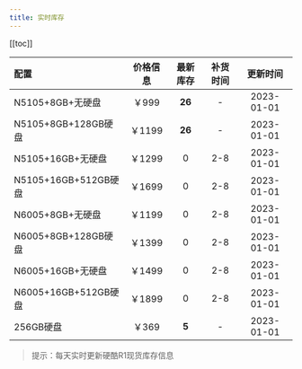 ```yaml
---
title: 实时库存
---
```


[[toc]]

| 配置  | 价格信息 | 最新库存 | 补货时间 |  更新时间  |
| :------------------ | :------: | :------: | :------: | :--------: |
| N5105+8GB+无硬盘 | ￥999 | <b style="color:var(--success-main)">26</b>  | - | 2023-01-01 |
| N5105+8GB+128GB硬盘  |  ￥1199  |   <b style="color:var(--success-main)">26</b>    |    -     | 2023-01-01 |
|  N5105+16GB+无硬盘   |  ￥1299  |    0     |   2-8    | 2023-01-01 |
| N5105+16GB+512GB硬盘 |  ￥1699  |    0     |   2-8    | 2023-01-01 |
|   N6005+8GB+无硬盘   |  ￥1199  |    0     |   2-8    | 2023-01-01 |
| N6005+8GB+128GB硬盘  |  ￥1399  |    0     |   2-8    | 2023-01-01 |
|  N6005+16GB+无硬盘   |  ￥1499  |    0     |   2-8    | 2023-01-01 |
| N6005+16GB+512GB硬盘 |  ￥1899  |    0     |   2-8    | 2023-01-01 |
|      256GB硬盘       |  ￥369   |    <b style="color:var(--warning-main)">5</b>     |    -     | 2023-01-01 |

> 提示：每天实时更新硬酷R1现货库存信息